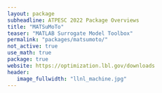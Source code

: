```yaml
---
layout: package
subheadline: ATPESC 2022 Package Overviews
title: "MATSuMoTo"
teaser: "MATLAB Surrogate Model Toolbox"
permalink: "packages/matsumoto/"
not_active: true
use_math: true
package: true
website: https://optimization.lbl.gov/downloads
header:
   image_fullwidth: "llnl_machine.jpg"
---
```

